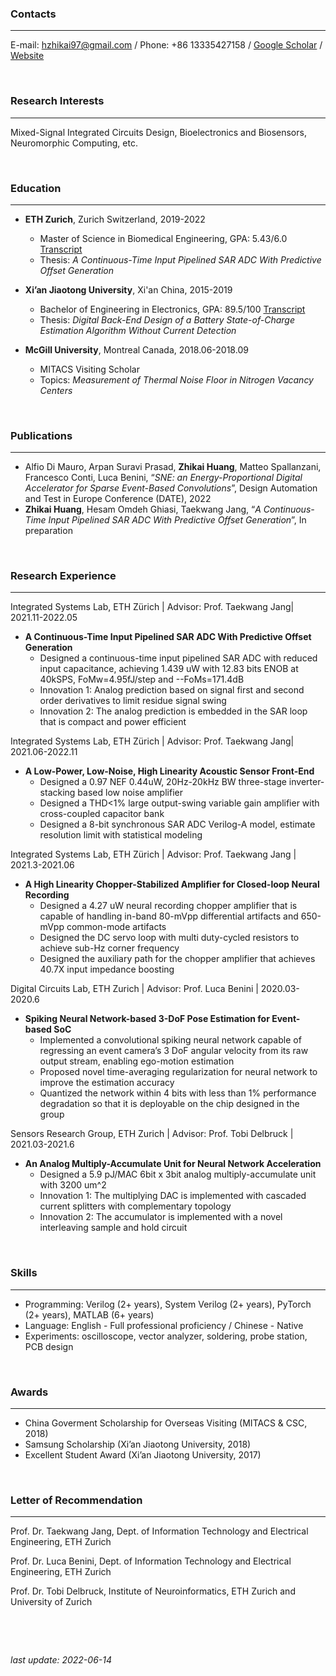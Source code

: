 ### Contacts

---

E-mail: hzhikai97@gmail.com / Phone: +86 13335427158 / [Google Scholar](https://scholar.google.com/citations?user=SiProigAAAAJ&hl=en&oi=sra) / [Website](https://i.dayday.plus)

&nbsp;
 
### Research Interests

---

Mixed-Signal Integrated Circuits Design, Bioelectronics and Biosensors, Neuromorphic Computing, etc.

&nbsp;

### Education

---

- **ETH Zurich**, Zurich Switzerland, 2019-2022
  - Master of Science in Biomedical Engineering, GPA: 5.43/6.0 [Transcript](https://hzk.dayday.plus/files/eth_transcript.pdf)
  - Thesis: *A Continuous-Time Input Pipelined SAR ADC With Predictive Offset Generation*

- **Xi’an Jiaotong University**, Xi'an China, 2015-2019
  - Bachelor of Engineering in Electronics, GPA: 89.5/100 [Transcript](https://hzk.dayday.plus/files/XJTU_transcript.pdf)
  - Thesis: *Digital Back-End Design of a  Battery State-of-Charge Estimation Algorithm Without Current Detection*

- **McGill University**, Montreal Canada, 2018.06-2018.09
  - MITACS Visiting Scholar
  - Topics: *Measurement of Thermal Noise Floor in Nitrogen Vacancy Centers*

&nbsp;

### Publications

---

- Alfio Di Mauro, Arpan Suravi Prasad, **Zhikai Huang**, Matteo Spallanzani, Francesco Conti, Luca Benini, “*SNE: an Energy-Proportional Digital Accelerator for Sparse Event-Based Convolutions*”, Design Automation and Test in Europe Conference (DATE), 2022
- **Zhikai Huang**, Hesam Omdeh Ghiasi, Taekwang Jang, “*A Continuous-Time Input Pipelined SAR ADC With Predictive Offset Generation*”, In preparation


&nbsp;

### Research Experience

---

Integrated Systems Lab, ETH Zürich | Advisor: Prof. Taekwang Jang| 2021.11-2022.05
- **A Continuous-Time Input Pipelined SAR ADC With Predictive Offset Generation**
  - Designed a continuous-time input pipelined SAR ADC with reduced input capacitance, achieving 1.439 uW with 12.83 bits ENOB at 40kSPS, FoMw=4.95fJ/step and --FoMs=171.4dB
  -  Innovation 1: Analog prediction based on signal first and second order derivatives to limit residue signal swing  
  -  Innovation 2: The analog prediction is embedded in the SAR loop that is compact and power efficient

Integrated Systems Lab, ETH Zürich | Advisor: Prof. Taekwang Jang| 2021.06-2022.11    
- **A Low-Power, Low-Noise, High Linearity Acoustic Sensor Front-End**                          
  - Designed a 0.97 NEF 0.44uW, 20Hz-20kHz BW three-stage inverter-stacking based low noise amplifier
  - Designed a THD<1% large output-swing variable gain amplifier with cross-coupled capacitor bank
  - Designed a 8-bit synchronous SAR ADC Verilog-A model, estimate resolution limit with statistical modeling

Integrated Systems Lab, ETH Zürich | Advisor: Prof. Taekwang Jang | 2021.3-2021.06 
- **A High Linearity Chopper-Stabilized Amplifier for Closed-loop Neural Recording**
  - Designed a 4.27 uW neural recording chopper amplifier that is capable of handling in-band 80-mVpp differential artifacts and 650-mVpp common-mode artifacts
  - Designed the DC servo loop with multi duty-cycled resistors to achieve sub-Hz corner frequency
  - Designed the auxiliary path for the chopper amplifier that achieves 40.7X input impedance boosting

Digital Circuits Lab, ETH Zurich | Advisor: Prof. Luca Benini | 2020.03-2020.6
- **Spiking Neural Network-based 3-DoF Pose Estimation for Event-based SoC**         
  - Implemented a convolutional spiking neural network capable of regressing an event camera’s 3 DoF angular velocity from its raw output stream, enabling ego-motion estimation
  - Proposed novel time-averaging regularization for neural network to improve the estimation accuracy
  - Quantized the network within 4 bits with less than 1% performance degradation so that it is deployable on the chip designed in the group

Sensors Research Group, ETH Zurich | Advisor: Prof. Tobi Delbruck | 2021.03-2021.6
- **An Analog Multiply-Accumulate Unit for Neural Network Acceleration**
  - Designed a 5.9 pJ/MAC 6bit x 3bit analog multiply-accumulate unit with 3200 um^2
  - Innovation 1: The multiplying DAC is implemented with cascaded current splitters with complementary topology
  - Innovation 2: The accumulator is implemented with a novel interleaving sample and hold circuit


&nbsp;

### Skills

---

- Programming: Verilog (2+ years), System Verilog (2+ years), PyTorch (2+ years), MATLAB (6+ years)
- Language: English - Full professional proficiency / Chinese - Native
- Experiments: oscilloscope, vector analyzer, soldering, probe station, PCB design

&nbsp;

### Awards

---

- China Goverment Scholarship for Overseas Visiting (MITACS & CSC, 2018)
- Samsung Scholarship (Xi’an Jiaotong University, 2018)
- Excellent Student Award (Xi’an Jiaotong University, 2017)


&nbsp;

### Letter of Recommendation

---

Prof. Dr. Taekwang Jang, Dept. of Information Technology and Electrical Engineering, ETH Zurich

Prof. Dr. Luca Benini, Dept. of Information Technology and Electrical Engineering, ETH Zurich

Prof. Dr. Tobi Delbruck, Institute of Neuroinformatics, ETH Zurich and University of Zurich




&nbsp;

&nbsp;

*last update: 2022-06-14*

